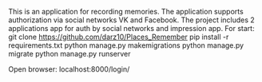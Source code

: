 This is an application for recording memories. The application supports authorization via social networks VK and Facebook. The project includes 2 applications app for auth by social networks and impression app. For start:
git clone https://github.com/darz10/Places_Remember
pip install -r requirements.txt
python manage.py makemigrations
python manage.py migrate
python manage.py runserver

Open browser: localhost:8000/login/
